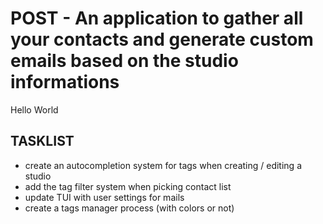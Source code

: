 # POST - An application to gather all your contacts and generate custom emails based on the studio informations

Hello World

## TASKLIST
- create an autocompletion system for tags when creating / editing a studio
- add the tag filter system when picking contact list
- update TUI with user settings for mails
- create a tags manager process (with colors or not)


